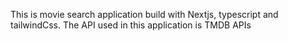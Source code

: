 This is movie search application build with Nextjs, typescript and tailwindCss.
The API used in this application is TMDB APIs
